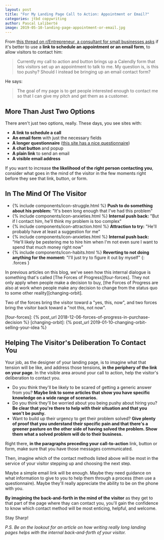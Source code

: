 ```yaml
---
layout: post
title: "For My Landing Page Call to Action: Appointment or Email?"
categories: jtbd copywriting
author: Pascal Laliberté
image: 2019-05-10-landing-page-appointment-or-email.jpg
---
```


From [this thread on r/Entrepreneur, a consultant for small businesses asks][thread] if it's better to use a **link to schedule an appointment or an email form**, to allow visitors to contact him:

> Currently my call to action and button brings up a Calendly form that lets visitors set up an appointment to talk to me. My question is, is this too pushy? Should I instead be bringing up an email contact form?

[thread]: https://www.reddit.com/r/Entrepreneur/comments/bjibij/b2b_consulting_landing_page_appointment_or_email/

He says:

> The goal of my page is to get people interested enough to contact me so that I can give my pitch and get them as a customer.

## More Than Just Two Options

There aren't just two options, really. These days, you see sites with:

- **A link to schedule a call**
- **An email form** with just the necessary fields
- **A longer questionnaire** ([this site has a nice questionnaire][questionnaire])
- **A chat button** and popup
- **A plain link** to send an email
- **A visible email address**

[questionnaire]: https://www.paydirt.studio/surface-contract

If you want to increase **the likelihood of the right person contacting you**, consider what goes in the mind of the visitor in the few moments right before they see that link, button, or form.

## In The Mind Of The Visitor

* {% include components/icon-struggle.html %} **Push to do something about his problem:** "It's been long enough that I've had this problem"
* {% include components/icon-anxieties.html %} **Internal push back:** "But if I contact him, he'll think my problem is too complex"
* {% include components/icon-attraction.html %} **Attraction to try:** "He'll probably have at least a suggestion for me"
* {% include components/icon-anxieties.html %} **Internal push back:** "He'll likely be pestering me to hire him when I'm not even sure I want to spend that much money right now"
* {% include components/icon-habits.html %} **Reverting to not doing anything for the moment:** "I'll just try to figure it out by myself"
{: .forces }

In previous articles on this blog, we've seen how this internal dialogue is something that's called [The Forces of Progress][four-forces]. They not only apply when people make a decision to buy, [the Forces of Progress are also at work when people make any decision to change from the status quo to some other reality][changing-orbit].

Two of the forces bring the visitor toward a "yes, this, now", and two forces bring the visitor back toward a "not this, not now".

[four-forces]: {% post_url 2018-12-06-forces-of-progress-in-purchase-decision %}
[changing-orbit]: {% post_url 2019-01-10-changing-orbit-selling-your-idea %}

## Helping The Visitor's Deliberation To Contact You

Your job, as the designer of your landing page, is to imagine what that tension will be like, and address those tensions, **in the periphery of the link on your page**. In the visible area around your call to action, help the visitor's deliberation to contact you.

* Do you think they'll be likely to be scared of getting a generic answer from you? **Maybe link to some articles that show you have specific knowledge on a wide range of scenarios.**
* Do you think they'll be worried about you being pushy about hiring you? **Be clear that you're there to help with their situation and that you won't be pushy.**
* Want to build up their urgency to get their problem solved? **Give plenty of proof that you understand their specific pain and that there's a greener pasture on the other side of having solved the problem. Show them what a solved problem will do to their business.**

Right there, **in the paragraphs preceding your call-to-action** link, button or form, make sure that you have those messages communicated.

Then, imagine which of the contact methods listed above will be most in the service of your visitor stepping up and choosing the next step.

Maybe a simple email link will be enough. Maybe they need guidance on what information to give to you to help them through a process (then use a questionnaire). Maybe they'll really appreciate the ability to be on the phone with you.

**By imagining the back-and-forth in the mind of the visitor** as they get to that part of the page where thay can contact you, you'll gain the confidence to know which contact method will be most enticing, helpful, and welcome.

Stay Sharp!

_P.S. Be on the lookout for an article on how writing really long landing pages helps with the internal back-and-forth of your visitor._
